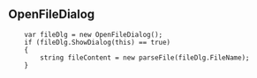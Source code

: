 
## OpenFileDialog
```
    var fileDlg = new OpenFileDialog();
    if (fileDlg.ShowDialog(this) == true)
    {
        string fileContent = new parseFile(fileDlg.FileName);
    }
```


